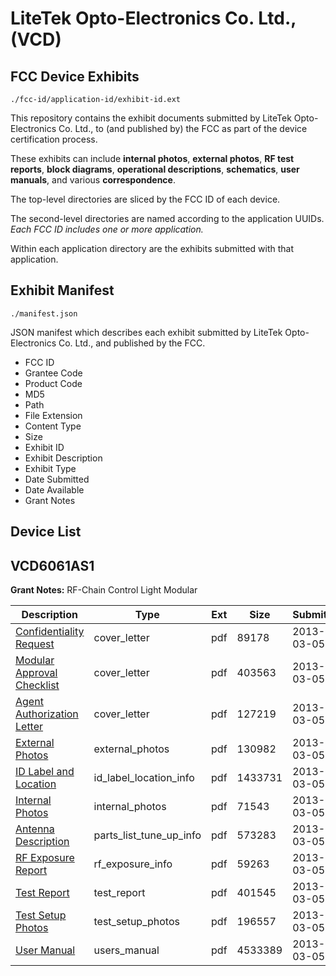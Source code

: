 # LiteTek Opto-Electronics Co. Ltd., (VCD)
## FCC Device Exhibits

```
./fcc-id/application-id/exhibit-id.ext
```

This repository contains the exhibit documents submitted by LiteTek Opto-Electronics Co. Ltd., to (and published by) the FCC as part of the device certification process.

These exhibits can include **internal photos**, **external photos**, **RF test reports**, **block diagrams**, **operational descriptions**, **schematics**, **user manuals**, and various **correspondence**.

The top-level directories are sliced by the FCC ID of each device.

The second-level directories are named according to the application UUIDs. *Each FCC ID includes one or more application.*

Within each application directory are the exhibits submitted with that application. 

## Exhibit Manifest

```
./manifest.json
```

JSON manifest which describes each exhibit submitted by LiteTek Opto-Electronics Co. Ltd., and published by the FCC.

- FCC ID
- Grantee Code
- Product Code
- MD5
- Path
- File Extension
- Content Type
- Size
- Exhibit ID
- Exhibit Description
- Exhibit Type
- Date Submitted
- Date Available
- Grant Notes

## Device List
## VCD6061AS1
**Grant Notes:** RF-Chain Control Light Modular

| Description | Type | Ext | Size | Submitted | Available |
| ----------- | ---- | --- | ---- | --------- | --------- |
| [Confidentiality Request](VCD6061AS1/cc3b8e0fd925d5d81b5fcca43c78c498/1911507.pdf) | cover_letter | pdf | 89178 | 2013-03-05 | 2013-03-05 |
| [Modular Approval Checklist](VCD6061AS1/cc3b8e0fd925d5d81b5fcca43c78c498/1911508.pdf) | cover_letter | pdf | 403563 | 2013-03-05 | 2013-03-05 |
| [Agent Authorization Letter](VCD6061AS1/cc3b8e0fd925d5d81b5fcca43c78c498/1911509.pdf) | cover_letter | pdf | 127219 | 2013-03-05 | 2013-03-05 |
| [External Photos](VCD6061AS1/cc3b8e0fd925d5d81b5fcca43c78c498/1911510.pdf) | external_photos | pdf | 130982 | 2013-03-05 | 2013-03-05 |
| [ID Label and Location](VCD6061AS1/cc3b8e0fd925d5d81b5fcca43c78c498/1911511.pdf) | id_label_location_info | pdf | 1433731 | 2013-03-05 | 2013-03-05 |
| [Internal Photos](VCD6061AS1/cc3b8e0fd925d5d81b5fcca43c78c498/1911512.pdf) | internal_photos | pdf | 71543 | 2013-03-05 | 2013-03-05 |
| [Antenna Description](VCD6061AS1/cc3b8e0fd925d5d81b5fcca43c78c498/1911513.pdf) | parts_list_tune_up_info | pdf | 573283 | 2013-03-05 | 2013-03-05 |
| [RF Exposure Report](VCD6061AS1/cc3b8e0fd925d5d81b5fcca43c78c498/1911514.pdf) | rf_exposure_info | pdf | 59263 | 2013-03-05 | 2013-03-05 |
| [Test Report](VCD6061AS1/cc3b8e0fd925d5d81b5fcca43c78c498/1911515.pdf) | test_report | pdf | 401545 | 2013-03-05 | 2013-03-05 |
| [Test Setup Photos](VCD6061AS1/cc3b8e0fd925d5d81b5fcca43c78c498/1911516.pdf) | test_setup_photos | pdf | 196557 | 2013-03-05 | 2013-03-05 |
| [User Manual](VCD6061AS1/cc3b8e0fd925d5d81b5fcca43c78c498/1911517.pdf) | users_manual | pdf | 4533389 | 2013-03-05 | 2013-03-05 |
